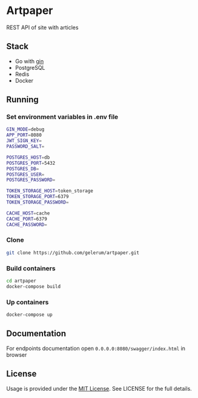 # Artpaper
REST API of site with articles
## Stack
- Go with [gin](https://github.com/gin-gonic/gin)
- PostgreSQL
- Redis
- Docker
## Running
### Set environment variables in .env file
```bash
GIN_MODE=debug
APP_PORT=8080
JWT_SIGN_KEY=
PASSWORD_SALT=

POSTGRES_HOST=db
POSTGRES_PORT=5432
POSTGRES_DB=
POSTGRES_USER=
POSTGRES_PASSWORD=

TOKEN_STORAGE_HOST=token_storage
TOKEN_STORAGE_PORT=6379
TOKEN_STORAGE_PASSWORD=

CACHE_HOST=cache
CACHE_PORT=6379
CACHE_PASSWORD=
```
### Clone
```bash
git clone https://github.com/gelerum/artpaper.git
```
### Build containers
```bash
cd artpaper
docker-compose build
```
### Up containers
```bash
docker-compose up
```
## Documentation
For endpoints documentation open `0.0.0.0:8080/swagger/index.html` in browser
## License
Usage is provided under the [MIT License](https://opensource.org/licenses/mit-license.php). See LICENSE for the full details.
